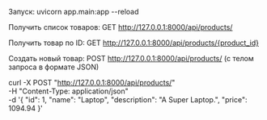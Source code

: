 Запуск:
uvicorn app.main:app --reload

Получить список товаров:
GET http://127.0.0.1:8000/api/products/

Получить товар по ID: 
GET http://127.0.0.1:8000/api/products/{product_id}

Создать новый товар: 
POST http://127.0.0.1:8000/api/products/ (с телом запроса в формате JSON)

curl -X POST "http://127.0.0.1:8000/api/products/" \
-H "Content-Type: application/json" \
-d '{
  "id": 1,
  "name": "Laptop",
  "description": "A Super Laptop.",
  "price": 1094.94
}'